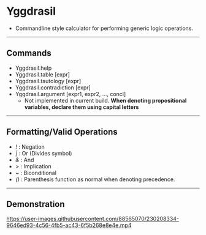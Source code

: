 # Yggdrasil
- Commandline style calculator for performing generic logic operations.
______________________________________________________
## Commands
- Yggdrasil.help
- Yggdrasil.table         [expr]
- Yggdrasil.tautology     [expr]
- Yggdrasil.contradiction [expr]
- Yggdrasil.argument      [expr1, expr2, ..., concl]
  - Not implemented in current build.
**When denoting propositional variables, declare them using capital letters**
______________________________________________________
## Formatting/Valid Operations
- *!*   : Negation
- *|*   : Or (Divides symbol)
- *&*   : And
- *>*   : Implication
- *~*   : Biconditional
- *()*  : Parenthesis function as normal when denoting precedence.
______________________________________________________
## Demonstration
https://user-images.githubusercontent.com/88565070/230208334-9646ed93-4c56-4fb5-ac43-6f5b268e8e4e.mp4

